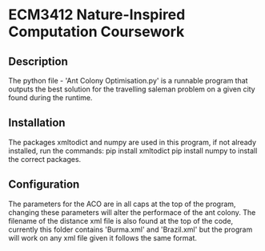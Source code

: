 # ECM3412 Nature-Inspired Computation Coursework

## Description
The python file - 'Ant Colony Optimisation.py' is a runnable program that outputs the best solution for the travelling saleman problem on a given city found during the runtime. 

## Installation

The packages xmltodict and numpy are used in this program, if not already installed, run the commands:
pip install xmltodict
pip install numpy
to install the correct packages.

## Configuration

The parameters for the ACO are in all caps at the top of the program, changing these parameters will alter the performace of the ant colony. The filename of the distance xml file is also found at the top of the code, currently this folder contains 'Burma.xml' and 'Brazil.xml' but the program will work on any xml file given it follows the same format.

